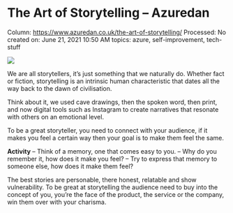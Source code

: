 # The Art of Storytelling – Azuredan

Column: https://www.azuredan.co.uk/the-art-of-storytelling/
Processed: No
created on: June 21, 2021 10:50 AM
topics: azure, self-improvement, tech-stuff

![](The%20Art%20of%20Storytelling%20%E2%80%93%20Azuredan%204934ef20f38c4cee907827edc1548424/tartofstory-2.png)

We are all storytellers, it’s just something that we naturally do. Whether fact or fiction, storytelling is an intrinsic human characteristic that dates all the way back to the dawn of civilisation.

Think about it, we used cave drawings, then the spoken word, then print, and now digital tools such as Instagram to create narratives that resonate with others on an emotional level.

To be a great storyteller, you need to connect with your audience, if it makes you feel a certain way then your goal is to make them feel the same.

**Activity**
 – Think of a memory, one that comes easy to you. 
 – Why do you remember it, how does it make you feel?
 – Try to express that memory to someone else, how does it make them feel?

The best stories are personable, there honest, relatable and show vulnerability. To be great at storytelling the audience need to buy into the concept of you, you’re the face of the product, the service or the company, win them over with your charisma.